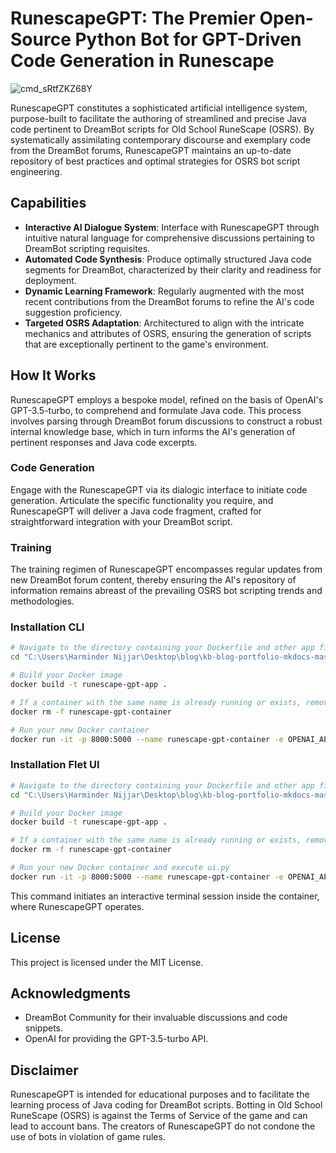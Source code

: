 # RunescapeGPT: The Premier Open-Source Python Bot for GPT-Driven Code Generation in Runescape

![cmd_sRtfZKZ68Y](https://github.com/harmindersinghnijjar/RunescapeGPT/assets/110620707/89713e9a-274c-4413-8896-ec52ca0216a5)

RunescapeGPT constitutes a sophisticated artificial intelligence system, purpose-built to facilitate the authoring of streamlined and precise Java code pertinent to DreamBot scripts for Old School RuneScape (OSRS). By systematically assimilating contemporary discourse and exemplary code from the DreamBot forums, RunescapeGPT maintains an up-to-date repository of best practices and optimal strategies for OSRS bot script engineering.

## Capabilities

- **Interactive AI Dialogue System**: Interface with RunescapeGPT through intuitive natural language for comprehensive discussions pertaining to DreamBot scripting requisites.
- **Automated Code Synthesis**: Produce optimally structured Java code segments for DreamBot, characterized by their clarity and readiness for deployment.
- **Dynamic Learning Framework**: Regularly augmented with the most recent contributions from the DreamBot forums to refine the AI's code suggestion proficiency.
- **Targeted OSRS Adaptation**: Architectured to align with the intricate mechanics and attributes of OSRS, ensuring the generation of scripts that are exceptionally pertinent to the game's environment.


## How It Works

RunescapeGPT employs a bespoke model, refined on the basis of OpenAI's GPT-3.5-turbo, to comprehend and formulate Java code. This process involves parsing through DreamBot forum discussions to construct a robust internal knowledge base, which in turn informs the AI's generation of pertinent responses and Java code excerpts.

### Code Generation

Engage with the RunescapeGPT via its dialogic interface to initiate code generation. Articulate the specific functionality you require, and RunescapeGPT will deliver a Java code fragment, crafted for straightforward integration with your DreamBot script.

### Training

The training regimen of RunescapeGPT encompasses regular updates from new DreamBot forum content, thereby ensuring the AI's repository of information remains abreast of the prevailing OSRS bot scripting trends and methodologies.

### Installation CLI

```bash
# Navigate to the directory containing your Dockerfile and other app files
cd "C:\Users\Harminder Nijjar\Desktop\blog\kb-blog-portfolio-mkdocs-master\scripts\RAG\RunescapeGPT_v1.0.0"

# Build your Docker image
docker build -t runescape-gpt-app .

# If a container with the same name is already running or exists, remove it
docker rm -f runescape-gpt-container

# Run your new Docker container
docker run -it -p 8000:5000 --name runescape-gpt-container -e OPENAI_API_KEY=your_openai_api_key runescape-gpt-app

```

### Installation Flet UI
```bash
# Navigate to the directory containing your Dockerfile and other app files
cd "C:\Users\Harminder Nijjar\Desktop\blog\kb-blog-portfolio-mkdocs-master\scripts\RAG\RunescapeGPT_v1.0.0"

# Build your Docker image
docker build -t runescape-gpt-app .

# If a container with the same name is already running or exists, remove it
docker rm -f runescape-gpt-container

# Run your new Docker container and execute ui.py
docker run -it -p 8000:5000 --name runescape-gpt-container -e OPENAI_API_KEY=your_openai_api_key runescape-gpt-app python ui.py
```


This command initiates an interactive terminal session inside the container, where RunescapeGPT operates.


## License
This project is licensed under the MIT License.

## Acknowledgments
- DreamBot Community for their invaluable discussions and code snippets.<br>
- OpenAI for providing the GPT-3.5-turbo API.<br>

## Disclaimer
RunescapeGPT is intended for educational purposes and to facilitate the learning process of Java coding for DreamBot scripts. Botting in Old School RuneScape (OSRS) is against the Terms of Service of the game and can lead to account bans. The creators of RunescapeGPT do not condone the use of bots in violation of game rules.
